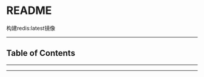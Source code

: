 # README

构建redis:latest镜像

---

## Table of Contents

<!-- vim-markdown-toc GFM -->

<!-- vim-markdown-toc -->

---


---

